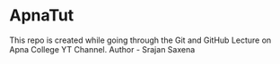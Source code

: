 # ApnaTut
This repo is created while going through the Git and GitHub Lecture on Apna College YT Channel.
Author - Srajan Saxena
